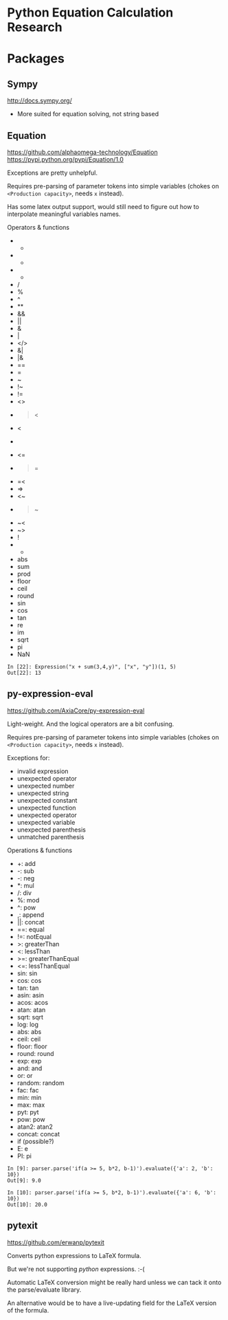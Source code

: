 # Python Equation Calculation Research

# Packages

## Sympy

http://docs.sympy.org/

- More suited for equation solving, not string based

## Equation

https://github.com/alphaomega-technology/Equation
https://pypi.python.org/pypi/Equation/1.0

Exceptions are pretty unhelpful.

Requires pre-parsing of parameter tokens into simple variables (chokes on `<Production capacity>`, needs `x` instead).

Has some latex output support, would still need to figure out how to interpolate meaningful variables names.

Operators & functions

- +
- -
- *
- /
- %
- ^
- **
- &&
- ||
- &
- |
- </>
- &|
- |&
- ==
- =
- ~
- !~
- !=
- <>
- ><
- <
- >
- <=
- >=
- =<
- =>
- <~
- >~
- ~<
- ~>
- !
- -
- abs
- sum
- prod
- floor
- ceil
- round
- sin
- cos
- tan
- re
- im
- sqrt
- pi
- NaN

```
In [22]: Expression("x + sum(3,4,y)", ["x", "y"])(1, 5)
Out[22]: 13
```


## py-expression-eval

https://github.com/AxiaCore/py-expression-eval

Light-weight. And the logical operators are a bit confusing.

Requires pre-parsing of parameter tokens into simple variables (chokes on `<Production capacity>`, needs `x` instead).

Exceptions for:

- invalid expression
- unexpected operator
- unexpected number
- unexpected string
- unexpected constant
- unexpected function
- unexpected operator
- unexpected variable
- unexpected parenthesis
- unmatched parenthesis

Operations & functions

- +: add
- -: sub
- -: neg
- \*: mul
- /: div
- %: mod
- ^: pow
- ,: append
- ||: concat
- ==: equal
- !=: notEqual
- \>: greaterThan
- <: lessThan
- \>=: greaterThanEqual
- <=: lessThanEqual
- sin: sin
- cos: cos
- tan: tan
- asin: asin
- acos: acos
- atan: atan
- sqrt: sqrt
- log: log
- abs: abs
- ceil: ceil
- floor: floor
- round: round
- exp: exp
- and: and
- or: or
- random: random
- fac: fac
- min: min
- max: max
- pyt: pyt
- pow: pow
- atan2: atan2
- concat: concat
- if (possible?)
- E: e
- PI: pi

```
In [9]: parser.parse('if(a >= 5, b*2, b-1)').evaluate({'a': 2, 'b': 10})
Out[9]: 9.0

In [10]: parser.parse('if(a >= 5, b*2, b-1)').evaluate({'a': 6, 'b': 10})
Out[10]: 20.0
```


## pytexit

https://github.com/erwanp/pytexit

Converts python expressions to LaTeX formula.

But we're not supporting _python_ expressions. :-(


Automatic LaTeX conversion might be really hard unless we can tack it onto the
parse/evaluate library.

An alternative would be to have a live-updating field for the LaTeX version of the formula.
